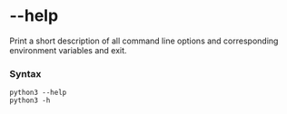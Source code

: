 # --help

Print a short description of all command line options and corresponding environment variables and exit.

### Syntax

```shell
python3 --help
python3 -h
```
